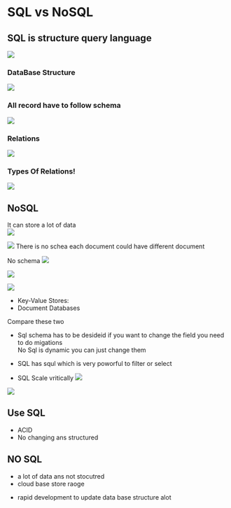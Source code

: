 # SQL vs NoSQL

## SQL is structure query language
![](Image/2019-05-29-21-40-04.png)


### DataBase Structure
![](Image/2019-05-29-21-41-31.png)

### All record have to follow schema
![](Image/2019-05-29-21-42-39.png)


### Relations
![](Image/2019-05-29-21-44-53.png)

### Types Of Relations!
![](Image/2019-05-29-21-46-51.png)

## NoSQL
It can store a lot of data  
![](Image/2019-05-29-21-47-35.png)

![](Image/2019-05-29-21-49-04.png)
There is no schea each document could have different document

No schema
![](Image/2019-05-29-21-50-21.png)

![](Image/2019-05-29-21-51-16.png)

![](Image/2019-05-29-21-51-34.png)

* Key-Value Stores:
* Document Databases

Compare these two
* Sql schema has to be desideid if you want to change the field you need to do migations  
No Sql is dynamic you can just change them

* SQL has squl which is very poworful to filter or select

* SQL Scale vritically
![](Image/2019-05-29-21-52-39.png)

![](Image/2019-05-29-21-53-02.png)

## Use SQL 
* ACID
* No changing ans structured

## NO SQL 
* a lot of data ans not stocutred
* cloud base store raoge
+ rapid development	to update data base structure alot